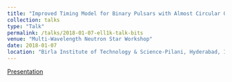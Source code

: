 ```yaml
---
title: "Improved Timing Model for Binary Pulsars with Almost Circular Orbits"
collection: talks
type: "Talk"
permalink: /talks/2018-01-07-ell1k-talk-bits
venue: "Multi-Wavelength Neutron Star Workshop"
date: 2018-01-07
location: "Birla Institute of Technology & Science-Pilani, Hyderabad, India"
---
```

[Presentation](http://dx.doi.org/10.13140/RG.2.2.12307.30244)
